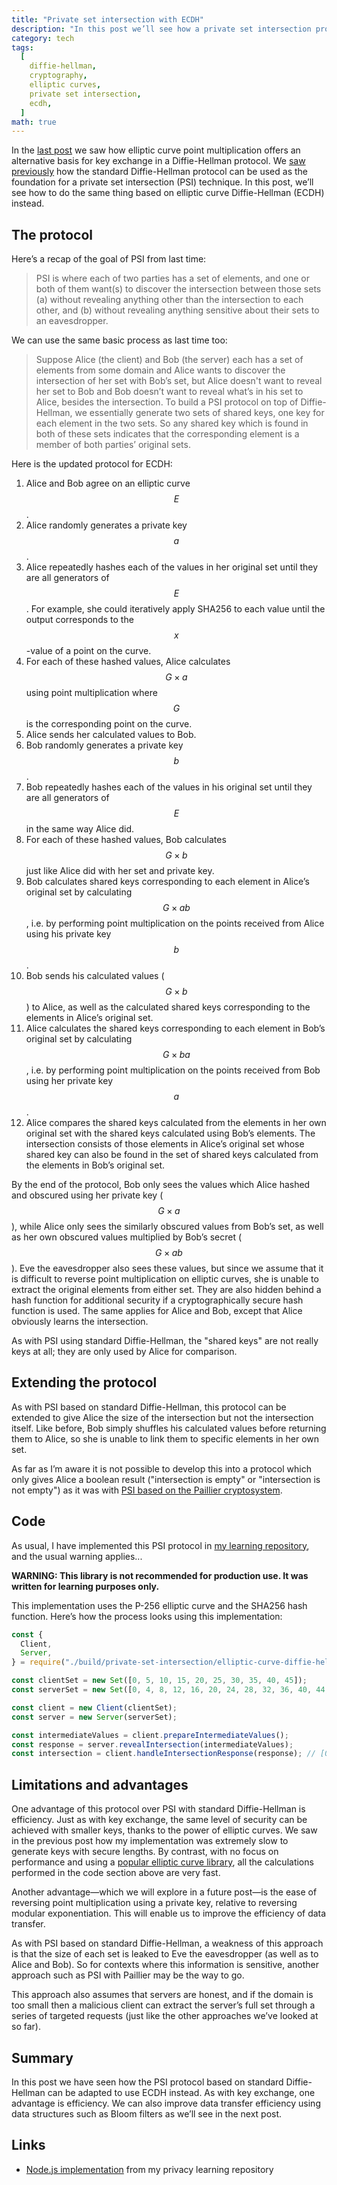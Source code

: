 ```yaml
---
title: "Private set intersection with ECDH"
description: "In this post we’ll see how a private set intersection protocol can be built on top of ECDH."
category: tech
tags:
  [
    diffie-hellman,
    cryptography,
    elliptic curves,
    private set intersection,
    ecdh,
  ]
math: true
---
```


In the [last post][ecdh blogpost] we saw how elliptic curve point multiplication offers an alternative basis for key exchange in a Diffie-Hellman protocol. We [saw previously][psi with diffie-hellman blogpost] how the standard Diffie-Hellman protocol can be used as the foundation for a private set intersection (PSI) technique. In this post, we’ll see how to do the same thing based on elliptic curve Diffie-Hellman (ECDH) instead.

## The protocol

Here’s a recap of the goal of PSI from last time:

> PSI is where each of two parties has a set of elements, and one or both of them want(s) to discover the intersection between those sets (a) without revealing anything other than the intersection to each other, and (b) without revealing anything sensitive about their sets to an eavesdropper.

We can use the same basic process as last time too:

> Suppose Alice (the client) and Bob (the server) each has a set of elements from some domain and Alice wants to discover the intersection of her set with Bob’s set, but Alice doesn't want to reveal her set to Bob and Bob doesn’t want to reveal what’s in his set to Alice, besides the intersection. To build a PSI protocol on top of Diffie-Hellman, we essentially generate two sets of shared keys, one key for each element in the two sets. So any shared key which is found in both of these sets indicates that the corresponding element is a member of both parties’ original sets.

Here is the updated protocol for ECDH:

1. Alice and Bob agree on an elliptic curve $$E$$.
1. Alice randomly generates a private key $$a$$.
1. Alice repeatedly hashes each of the values in her original set until they are all generators of $$E$$. For example, she could iteratively apply SHA256 to each value until the output corresponds to the $$x$$-value of a point on the curve.
1. For each of these hashed values, Alice calculates $$G \times a$$ using point multiplication where $$G$$ is the corresponding point on the curve.
1. Alice sends her calculated values to Bob.
1. Bob randomly generates a private key $$b$$.
1. Bob repeatedly hashes each of the values in his original set until they are all generators of $$E$$ in the same way Alice did.
1. For each of these hashed values, Bob calculates $$G \times b$$ just like Alice did with her set and private key.
1. Bob calculates shared keys corresponding to each element in Alice’s original set by calculating $$G \times ab$$, i.e. by performing point multiplication on the points received from Alice using his private key $$b$$.
1. Bob sends his calculated values ($$G \times b$$) to Alice, as well as the calculated shared keys corresponding to the elements in Alice’s original set.
1. Alice calculates the shared keys corresponding to each element in Bob’s original set by calculating $$G \times ba$$, i.e. by performing point multiplication on the points received from Bob using her private key $$a$$.
1. Alice compares the shared keys calculated from the elements in her own original set with the shared keys calculated using Bob’s elements. The intersection consists of those elements in Alice’s original set whose shared key can also be found in the set of shared keys calculated from the elements in Bob’s original set.

By the end of the protocol, Bob only sees the values which Alice hashed and obscured using her private key ($$G \times a$$), while Alice only sees the similarly obscured values from Bob’s set, as well as her own obscured values multiplied by Bob’s secret ($$G \times ab$$). Eve the eavesdropper also sees these values, but since we assume that it is difficult to reverse point multiplication on elliptic curves, she is unable to extract the original elements from either set. They are also hidden behind a hash function for additional security if a cryptographically secure hash function is used. The same applies for Alice and Bob, except that Alice obviously learns the intersection.

As with PSI using standard Diffie-Hellman, the "shared keys" are not really keys at all; they are only used by Alice for comparison.

## Extending the protocol

As with PSI based on standard Diffie-Hellman, this protocol can be extended to give Alice the size of the intersection but not the intersection itself. Like before, Bob simply shuffles his calculated values before returning them to Alice, so she is unable to link them to specific elements in her own set.

As far as I’m aware it is not possible to develop this into a protocol which only gives Alice a boolean result ("intersection is empty" or "intersection is not empty") as it was with [PSI based on the Paillier cryptosystem][psi with paillier blogpost].

## Code

As usual, I have implemented this PSI protocol in [my learning repository][willclarktech privacy-implementations], and the usual warning applies...

**WARNING: This library is not recommended for production use. It was written for learning purposes only.**

This implementation uses the P-256 elliptic curve and the SHA256 hash function. Here’s how the process looks using this implementation:

```js
const {
  Client,
  Server,
} = require("./build/private-set-intersection/elliptic-curve-diffie-hellman");

const clientSet = new Set([0, 5, 10, 15, 20, 25, 30, 35, 40, 45]);
const serverSet = new Set([0, 4, 8, 12, 16, 20, 24, 28, 32, 36, 40, 44, 48]);

const client = new Client(clientSet);
const server = new Server(serverSet);

const intermediateValues = client.prepareIntermediateValues();
const response = server.revealIntersection(intermediateValues);
const intersection = client.handleIntersectionResponse(response); // [0, 20, 40]
```

## Limitations and advantages

One advantage of this protocol over PSI with standard Diffie-Hellman is efficiency. Just as with key exchange, the same level of security can be achieved with smaller keys, thanks to the power of elliptic curves. We saw in the previous post how my implementation was extremely slow to generate keys with secure lengths. By contrast, with no focus on performance and using a [popular elliptic curve library][github elliptic], all the calculations performed in the code section above are very fast.

Another advantage—which we will explore in a future post—is the ease of reversing point multiplication using a private key, relative to reversing modular exponentiation. This will enable us to improve the efficiency of data transfer.

As with PSI based on standard Diffie-Hellman, a weakness of this approach is that the size of each set is leaked to Eve the eavesdropper (as well as to Alice and Bob). So for contexts where this information is sensitive, another approach such as PSI with Paillier may be the way to go.

This approach also assumes that servers are honest, and if the domain is too small then a malicious client can extract the server’s full set through a series of targeted requests (just like the other approaches we’ve looked at so far).

## Summary

In this post we have seen how the PSI protocol based on standard Diffie-Hellman can be adapted to use ECDH instead. As with key exchange, one advantage is efficiency. We can also improve data transfer efficiency using data structures such as Bloom filters as we’ll see in the next post.

## Links

- [Node.js implementation][willclarktech implementation] from my privacy learning repository

[ecdh blogpost]: /tech/2020/06/12/elliptic-curves-diffie-hellman.html
[psi with diffie-hellman blogpost]: /tech/2020/05/26/psi-with-diffie-hellman.html
[psi with paillier blogpost]: /tech/2020/05/18/psi-with-paillier.html
[willclarktech privacy-implementations]: https://github.com/willclarktech/privacy-implementations
[github elliptic]: https://github.com/indutny/elliptic
[willclarktech implementation]: https://github.com/willclarktech/privacy-implementations/tree/b87ff3a/src/private-set-intersection/elliptic-curve-diffie-hellman

